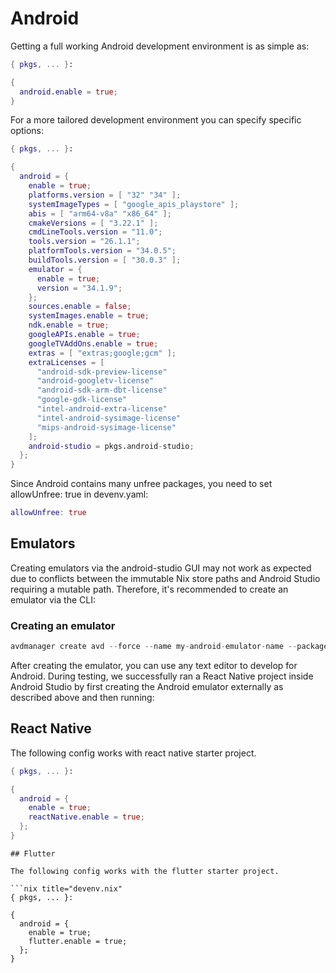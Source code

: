 # Android

Getting a full working Android development environment is as simple as:

```nix title="devenv.nix"
{ pkgs, ... }:

{
  android.enable = true;
}
```

For a more tailored development environment you can specify specific options:

```nix title="devenv.nix"
{ pkgs, ... }:

{
  android = {
    enable = true;
    platforms.version = [ "32" "34" ];
    systemImageTypes = [ "google_apis_playstore" ];
    abis = [ "arm64-v8a" "x86_64" ];
    cmakeVersions = [ "3.22.1" ];
    cmdLineTools.version = "11.0";
    tools.version = "26.1.1";
    platformTools.version = "34.0.5";
    buildTools.version = [ "30.0.3" ];
    emulator = {
      enable = true;
      version = "34.1.9";
    };
    sources.enable = false;
    systemImages.enable = true;
    ndk.enable = true;
    googleAPIs.enable = true;
    googleTVAddOns.enable = true;
    extras = [ "extras;google;gcm" ];
    extraLicenses = [
      "android-sdk-preview-license"
      "android-googletv-license"
      "android-sdk-arm-dbt-license"
      "google-gdk-license"
      "intel-android-extra-license"
      "intel-android-sysimage-license"
      "mips-android-sysimage-license"
    ];
    android-studio = pkgs.android-studio;
  };
}
```

Since Android contains many unfree packages, you need to set allowUnfree: true in devenv.yaml:

```nix title="devenv.yaml"
allowUnfree: true
```

## Emulators

Creating emulators via the android-studio GUI may not work as expected due to conflicts between the immutable Nix store paths and Android Studio requiring a mutable path. Therefore, it's recommended to create an emulator via the CLI:

### Creating an emulator
```nix title="bash"
avdmanager create avd --force --name my-android-emulator-name --package 'system-images;android-32;google_apis_playstore;x86_64'
```

After creating the emulator, you can use any text editor to develop for Android. During testing, we successfully ran a React Native project inside Android Studio by first creating the Android emulator externally as described above and then running:

## React Native
The following config works with react native starter project.
```nix title="devenv.nix"
{ pkgs, ... }:

{
  android = {
    enable = true;
    reactNative.enable = true;
  };
}
```

```
## Flutter

The following config works with the flutter starter project.

```nix title="devenv.nix"
{ pkgs, ... }:

{
  android = {
    enable = true;
    flutter.enable = true;
  };
}
```

